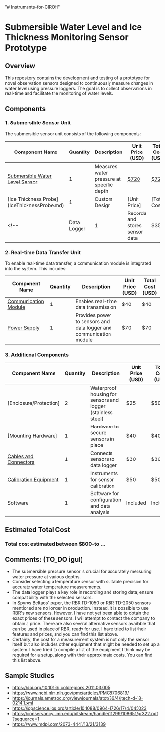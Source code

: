 "# Instruments-for-CIROH" 

# Submersible Water Level and Ice Thickness Monitoring Sensor Prototype

## Overview

This repository contains the development and testing of a prototype for novel observation sensors designed to continuously measure changes in water level using pressure loggers. The goal is to collect observations in real-time and facilitate the monitoring of water levels.


## Components

### 1. Submersible Sensor Unit

The submersible sensor unit consists of the following components:

| Component Name                                                  | Quantity | Description                                     | Unit Price (USD) | Total Cost (USD) |
|-----------------------------------------------------------------|----------|-------------------------------------------------|-------------------|------------------|
| [Submersible Water Level Sensor](submersiblePressureSensors.md) | 1        | Measures water pressure at specific depth       | [$720](submersiblePressureSensors.md#L9)| [$720](submersiblePressureSensors.md#L9)|
| [Ice Thickness Probe]  (IceThicknessProbe.md)                   | 1        | Custom Design                     | [Unit Price]      | [Total Cost]     |
 <!--                                                            | Data Logger                | 1        | Records and stores sensor data                   | $350 | $350 | -->

### 2. Real-time Data Transfer Unit

To enable real-time data transfer, a communication module is integrated into the system. This includes:

| Component Name          | Quantity | Description                             | Unit Price (USD) | Total Cost (USD) |
|-------------------------|----------|-----------------------------------------|-------------------|------------------|
| [Communication Module](communicationModule.md) | 1        | Enables real-time data transmission      | $40 | $40 |
| [Power Supply](powerSupply.md) | 1 | Provides power to sensors and data logger and communication module| $70 | $70 |

### 3. Additional Components

| Component Name          | Quantity | Description                                   | Unit Price (USD) | Total Cost (USD) |
|-------------------------|----------|-----------------------------------------------|-------------------|------------------|
| [Enclosure/Protection]   | 2        | Waterproof housing for sensors and logger (stainless steel)     | $25 | $50 |
| [Mounting Hardware]   | 1        | Hardware to secure sensors in place           | $40 | $40 |
| [Cables and Connectors](https://www.wireandcableyourway.com/submersible-pump-cable)    | 1        | Connects sensors to data logger               | $30 | $30 |
| [Calibration Equipment](https://catalog.marquestscientific.com/item/solators-mini-tuff-guard-2-economy-gauge-installed/mini-tuff-gauge-isolator-2-economy-gauge-installed/mtg-22200s-pvc?gclid=Cj0KCQiA2KitBhCIARIsAPPMEhKZ0o6HKaEeIxSrRTRwFAI5jHU1AIoItZRNbcVqwtJxx7sKXvmgxLMaArjzEALw_wcB)  | 1        | Instruments for sensor calibration           |  $50 |  $50 |
| Software                | 1        | Software for configuration and data analysis | Included | Included |

## Estimated Total Cost 

 ### Total cost estimated between <strong>$800-to ... </strong>

## Comments: (TO_DO igul)
- The submersible pressure sensor is crucial for accurately measuring water pressure at various depths.
- Consider selecting a temperature sensor with suitable precision for accurate water temperature measurements.
- The data logger plays a key role in recording and storing data; ensure compatibility with the selected sensors.
- In Spyros Beltaos' paper, the RBR TD-1050 or RBR TD-2050 sensors mentioned are no longer in production. Instead, it is possible to use RBR's new sensors. However, I have not yet been able to obtain the exact prices of these sensors. I will attempt to contact the company to obtain a price. There are also several alternative sensors available that can be used in place of RBR, ready for use. I have tried to list their features and prices, and you can find this list above.
- Certainly, the cost for a measurement system is not only the sensor itself but also includes other equipment that might be needed to set up a system. I have tried to compile a list of the equipment I think may be required for a setup, along with their approximate costs. You can find this list above.

## Sample Studies

- https://doi.org/10.1016/j.coldregions.2011.03.005 
- https://www.ncbi.nlm.nih.gov/pmc/articles/PMC8706819/
- https://journals.ametsoc.org/view/journals/atot/36/4/jtech-d-18-0214.1.xml
- https://iopscience.iop.org/article/10.1088/0964-1726/17/4/045023
- https://conservancy.umn.edu/bitstream/handle/11299/108651/pr322.pdf?sequence=1
- https://www.mdpi.com/2073-4441/13/21/3139

